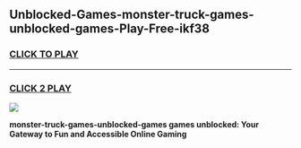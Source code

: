 
## Unblocked-Games-monster-truck-games-unblocked-games-Play-Free-ikf38
<h3>
<a href="https://premium76.site?title=monster-truck-games-unblocked-games&ref=17A">CLICK TO PLAY</a></h3>
<hr>

<h3>
<a href="https://premium76.site?title=monster-truck-games-unblocked-games&ref=17A">CLICK 2 PLAY</a>
  
</h3>

<a href="https://premium76.site?title=monster-truck-games-unblocked-games&ref=17A"><img src="https://clearcache.store/games.png"></a>


**monster-truck-games-unblocked-games games unblocked: Your Gateway to Fun and Accessible Online Gaming**
